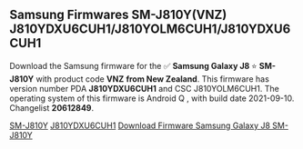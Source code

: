 <h2>Samsung Firmwares SM-J810Y(VNZ) J810YDXU6CUH1/J810YOLM6CUH1/J810YDXU6CUH1</h2>
Download the Samsung firmware for the ✅ <strong>Samsung Galaxy J8 </strong> ⭐ <strong>SM-J810Y</strong> with product code <strong>VNZ</strong> <strong> from New Zealand</strong>. This firmware has version number PDA <strong>J810YDXU6CUH1</strong> and CSC J810YOLM6CUH1. The operating system of this firmware is Android Q , with build date 2021-09-10. Changelist <strong>20612849</strong>.


[SM-J810Y](https://samfirm.shop/samsung/model/SM-J810Y)
[J810YDXU6CUH1](https://samfirm.shop/samsung/pda/J810YDXU6CUH1)
[Download Firmware Samsung Galaxy J8 SM-J810Y](https://samfirm.shop/samsung/firmware/455908)
